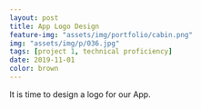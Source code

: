 ```yaml
---
layout: post
title: App Logo Design
feature-img: "assets/img/portfolio/cabin.png"
img: "assets/img/p/036.jpg"
tags: [project 1, technical proficiency]
date: 2019-11-01
color: brown
---
```


It is time to design a logo for our App.